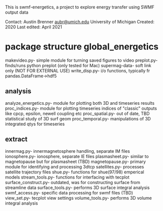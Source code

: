 This is swmf-energetics, a project to explore energy transfer using SWMF
output data

Contact: Austin Brenner aubr@umich.edu University of Michigan
Created: 2020
Last edited: April 2021

__package structure__
global_energetics
=================
makevideo.py-           simple module for turning saved figures to video
preplot.py-             finds/runs python preplot (only tested for Mac)
supermag-data-          soft link only (NOT FOR EXTERNAL USE)
write_disp.py-          i/o functions, typically fr pandas.DataFrame->hdf5

analysis
----------------
analyze_energetics.py-  module for plotting both 3D and timeseries results
proc_indices.py-        module for plotting timeseries indices of "classic"
                        outputs like cpcp, epsilon, newell coupling etc
proc_spatial.py-        out of date, TBD statistical study of 3D surf geom
proc_temporal.py-       manipulations of 3D integrated qtys for timeseries

extract
-------
innermag.py-            innermagnetosphere handling, separate IM files
ionosphere.py-          ionosphere, separate IE files
plasmasheet.py-         similar to magnetopause but for plasmasheet (TBD)
magnetopause.py-        primary module for identifying and processing 3dtcp
satellites.py-          processes satellite trajectory files
shue.py-                functions for shue(97/98) emperical models
stream_tools.py-        functions for interfacing with tecplot
surface_construct.py-   outdated, was for constructing surface from
                        streamline data
surface_tools.py-       performs 3D surface integral analysis
swmf_access.py-         specific data processing for swmf files (TBD)
view_set.py-            tecplot view settings
volume_tools.py-        performs 3D volume integral analysis

